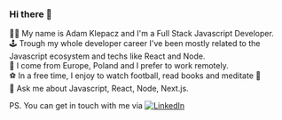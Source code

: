 ### Hi there 👋
👨‍💻 My name is Adam Klepacz and I'm a Full Stack Javascript Developer.</br>
🕹️ Trough my whole developer career I've been mostly related to the Javascript ecosystem and techs like React and Node.<br>
📍 I come from Europe, Poland and I prefer to work remotely.<br>
⚽ In a free time, I enjoy to watch football, read books and meditate 🧘<br>
💬 Ask me about Javascript, React, Node, Next.js.<br>

PS. You can get in touch with me via [![LinkedIn](https://img.shields.io/badge/Linkedin-green?logo=linkedin&style=social) ](https://www.linkedin.com/in/adam-klepacz/) 

<!--
**adamklepacz/adamklepacz** is a ✨ _special_ ✨ repository because its `README.md` (this file) appears on your GitHub profile.

Here are some ideas to get you started:

- 🔭 I’m currently working on ...
- 🌱 I’m currently learning ...
- 👯 I’m looking to collaborate on ...
- 🤔 I’m looking for help with ...
- 💬 Ask me about ...
- 📫 How to reach me: ...
- 😄 Pronouns: ...
- ⚡ Fun fact: ...
-->
